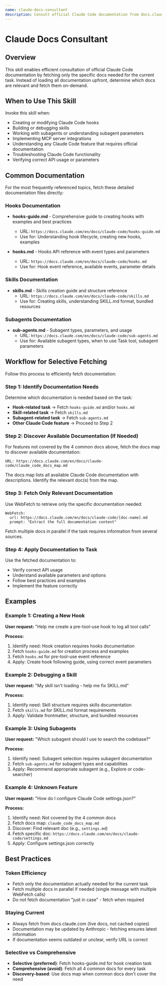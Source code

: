 ```yaml
---
name: claude-docs-consultant
description: Consult official Claude Code documentation from docs.claude.com using selective fetching. Use this skill when working on Claude Code hooks, skills, subagents, MCP servers, or any Claude Code feature that requires referencing official documentation for accurate implementation. Fetches only the specific documentation needed rather than loading all docs upfront.
---
```


# Claude Docs Consultant

## Overview

This skill enables efficient consultation of official Claude Code documentation by fetching only the specific docs needed for the current task. Instead of loading all documentation upfront, determine which docs are relevant and fetch them on-demand.

## When to Use This Skill

Invoke this skill when:

- Creating or modifying Claude Code hooks
- Building or debugging skills
- Working with subagents or understanding subagent parameters
- Implementing MCP server integrations
- Understanding any Claude Code feature that requires official documentation
- Troubleshooting Claude Code functionality
- Verifying correct API usage or parameters

## Common Documentation

For the most frequently referenced topics, fetch these detailed documentation files directly:

### Hooks Documentation

- **hooks-guide.md** - Comprehensive guide to creating hooks with examples and best practices
  - URL: `https://docs.claude.com/en/docs/claude-code/hooks-guide.md`
  - Use for: Understanding hook lifecycle, creating new hooks, examples

- **hooks.md** - Hooks API reference with event types and parameters
  - URL: `https://docs.claude.com/en/docs/claude-code/hooks.md`
  - Use for: Hook event reference, available events, parameter details

### Skills Documentation

- **skills.md** - Skills creation guide and structure reference
  - URL: `https://docs.claude.com/en/docs/claude-code/skills.md`
  - Use for: Creating skills, understanding SKILL.md format, bundled resources

### Subagents Documentation

- **sub-agents.md** - Subagent types, parameters, and usage
  - URL: `https://docs.claude.com/en/docs/claude-code/sub-agents.md`
  - Use for: Available subagent types, when to use Task tool, subagent parameters

## Workflow for Selective Fetching

Follow this process to efficiently fetch documentation:

### Step 1: Identify Documentation Needs

Determine which documentation is needed based on the task:

- **Hook-related task** → Fetch `hooks-guide.md` and/or `hooks.md`
- **Skill-related task** → Fetch `skills.md`
- **Subagent-related task** → Fetch `sub-agents.md`
- **Other Claude Code feature** → Proceed to Step 2

### Step 2: Discover Available Documentation (If Needed)

For features not covered by the 4 common docs above, fetch the docs map to discover available documentation:

```
URL: https://docs.claude.com/en/docs/claude-code/claude_code_docs_map.md
```

The docs map lists all available Claude Code documentation with descriptions. Identify the relevant doc(s) from the map.

### Step 3: Fetch Only Relevant Documentation

Use WebFetch to retrieve only the specific documentation needed:

```
WebFetch:
  url: https://docs.claude.com/en/docs/claude-code/[doc-name].md
  prompt: "Extract the full documentation content"
```

Fetch multiple docs in parallel if the task requires information from several sources.

### Step 4: Apply Documentation to Task

Use the fetched documentation to:
- Verify correct API usage
- Understand available parameters and options
- Follow best practices and examples
- Implement the feature correctly

## Examples

### Example 1: Creating a New Hook

**User request:** "Help me create a pre-tool-use hook to log all tool calls"

**Process:**
1. Identify need: Hook creation requires hooks documentation
2. Fetch `hooks-guide.md` for creation process and examples
3. Fetch `hooks.md` for pre-tool-use event reference
4. Apply: Create hook following guide, using correct event parameters

### Example 2: Debugging a Skill

**User request:** "My skill isn't loading - help me fix SKILL.md"

**Process:**
1. Identify need: Skill structure requires skills documentation
2. Fetch `skills.md` for SKILL.md format requirements
3. Apply: Validate frontmatter, structure, and bundled resources

### Example 3: Using Subagents

**User request:** "Which subagent should I use to search the codebase?"

**Process:**
1. Identify need: Subagent selection requires subagent documentation
2. Fetch `sub-agents.md` for subagent types and capabilities
3. Apply: Recommend appropriate subagent (e.g., Explore or code-searcher)

### Example 4: Unknown Feature

**User request:** "How do I configure Claude Code settings.json?"

**Process:**
1. Identify need: Not covered by the 4 common docs
2. Fetch docs map: `claude_code_docs_map.md`
3. Discover: Find relevant doc (e.g., `settings.md`)
4. Fetch specific doc: `https://docs.claude.com/en/docs/claude-code/settings.md`
5. Apply: Configure settings.json correctly

## Best Practices

### Token Efficiency

- Fetch only the documentation actually needed for the current task
- Fetch multiple docs in parallel if needed (single message with multiple WebFetch calls)
- Do not fetch documentation "just in case" - fetch when required

### Staying Current

- Always fetch from docs.claude.com (live docs, not cached copies)
- Documentation may be updated by Anthropic - fetching ensures latest information
- If documentation seems outdated or unclear, verify URL is correct

### Selective vs Comprehensive

- **Selective (preferred)**: Fetch hooks-guide.md for hook creation task
- **Comprehensive (avoid)**: Fetch all 4 common docs for every task
- **Discovery-based**: Use docs map when common docs don't cover the need
